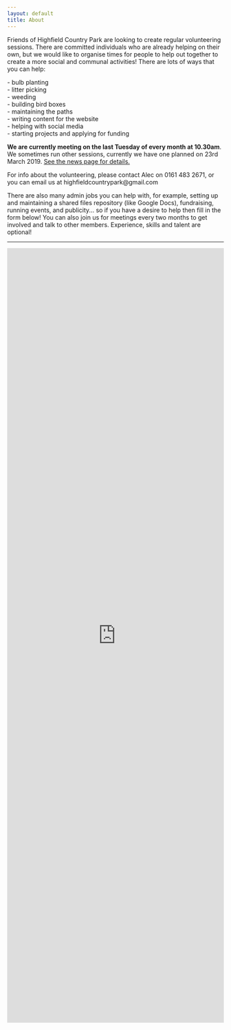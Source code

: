 ```yaml
---
layout: default
title: About 
---
```


<p>Friends of Highfield Country Park are looking to create regular volunteering sessions. There are committed individuals who are already helping on their own, but we would like to organise times for people to help out together to create a more social and communal activities! There are lots of ways that you can help:</p>
  <p>
    <span>- bulb planting</span><br/>
    <span>- litter picking</span><br/>
    <span>- weeding</span><br/>
    <span>- building bird boxes</span><br/>
    <span>- maintaining the paths</span><br/>
    <span>- writing content for the website</span><br/>
    <span>- helping with social media</span><br/>
    <span>- starting projects and applying for funding </span><br/>
  </p>
  <p><strong>We are currently meeting on the last Tuesday of every month at 10.30am</strong>. We sometimes run other sessions, currently we have one planned on 23rd March 2019. <a href="news-and-events.html#volunteer-saturday-march-2019">See the news page for details.</a></p>

  <p>For info about the volunteering, please contact Alec on 0161 483 2671, or you can email us at highfieldcountrypark@gmail.com</p>

  <p>There are also many admin jobs you can help with, for example, setting up and maintaining a shared files repository (like Google Docs), fundraising, running events, and publicity... so if you have a desire to help then fill in the form below! You can also join us for meetings every two months to get involved and talk to other members. Experience, skills and talent are optional!</p>

<hr/>
<div class="col-md-8 col-md-offset-2 col-xs-12">
  <iframe src="https://docs.google.com/forms/d/e/1FAIpQLSf5CL7qXyqt7VF3yOAtAphcAz_dS_2qMpoIYUiacq7haEZTbQ/viewform?embedded=true" width="100%" height="1800" frameborder="0" marginheight="0" marginwidth="0">Loading...</iframe>
</div>

